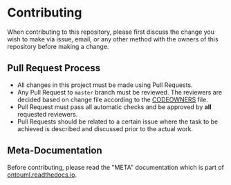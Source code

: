 # Contributing

When contributing to this repository, please first discuss the change you wish to make via issue,
email, or any other method with the owners of this repository before making a change. 

## Pull Request Process

* All changes in this project must be made using Pull Requests.
* Any Pull Request to `master` branch must be reviewed. The reviewers are decided based on change file according to the [CODEOWNERS](CODEOWNERS) file.
* Pull Request must pass all automatic checks and be approved by **all** requested reviewers.
* Pull Requests should be related to a certain issue where the task to be achieved is described and discussed prior to the actual work.

## Meta-Documentation

Before contributing, please read the "META" documentation which is part of [ontouml.readthedocs.io](https://ontouml.readthedocs.io/en/latest/).
